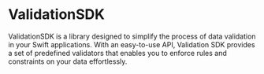 # ValidationSDK

ValidationSDK is a library designed to simplify the process of data validation in your Swift applications.
With an easy-to-use API, Validation SDK provides a set of predefined validators that enables you to enforce rules and constraints on your data effortlessly.
